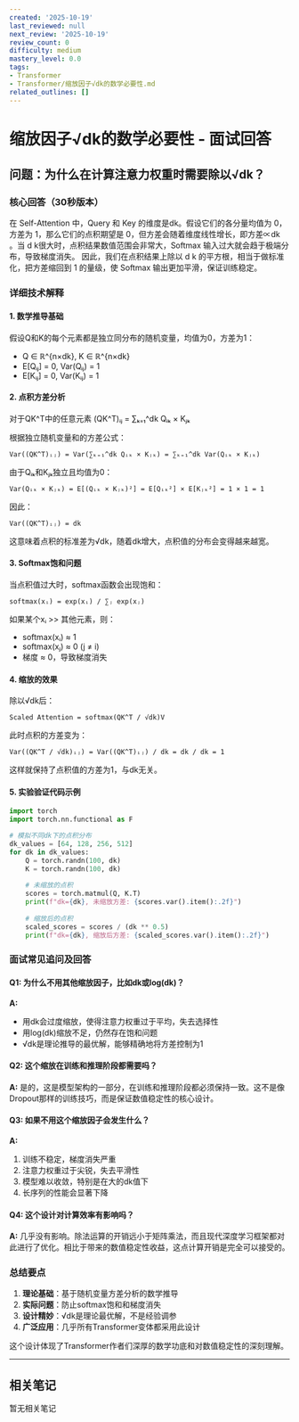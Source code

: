 ```yaml
---
created: '2025-10-19'
last_reviewed: null
next_review: '2025-10-19'
review_count: 0
difficulty: medium
mastery_level: 0.0
tags:
- Transformer
- Transformer/缩放因子√dk的数学必要性.md
related_outlines: []
---
```

# 缩放因子√dk的数学必要性 - 面试回答

## 问题：为什么在计算注意力权重时需要除以√dk？

### 核心回答（30秒版本）
在 Self-Attention 中，Query 和 Key 的维度是dk。假设它们的各分量均值为 0，方差为 1，那么它们的点积期望是 0，但方差会随着维度线性增长，即方差∝dk 。当 d k很大时，点积结果数值范围会非常大，Softmax 输入过大就会趋于极端分布，导致梯度消失。
因此，我们在点积结果上除以 d k 的平方根，相当于做标准化，把方差缩回到 1 的量级，使 Softmax 输出更加平滑，保证训练稳定。

### 详细技术解释

#### 1. 数学推导基础
假设Q和K的每个元素都是独立同分布的随机变量，均值为0，方差为1：
- Q ∈ ℝ^{n×dk}, K ∈ ℝ^{n×dk}
- E[Qᵢⱼ] = 0, Var(Qᵢⱼ) = 1
- E[Kᵢⱼ] = 0, Var(Kᵢⱼ) = 1

#### 2. 点积方差分析
对于QK^T中的任意元素 (QK^T)ᵢⱼ = ∑ₖ₌₁^dk Qᵢₖ × Kⱼₖ

根据独立随机变量和的方差公式：
```
Var((QK^T)ᵢⱼ) = Var(∑ₖ₌₁^dk Qᵢₖ × Kⱼₖ) = ∑ₖ₌₁^dk Var(Qᵢₖ × Kⱼₖ)
```

由于Qᵢₖ和Kⱼₖ独立且均值为0：
```
Var(Qᵢₖ × Kⱼₖ) = E[(Qᵢₖ × Kⱼₖ)²] = E[Qᵢₖ²] × E[Kⱼₖ²] = 1 × 1 = 1
```

因此：
```
Var((QK^T)ᵢⱼ) = dk
```

这意味着点积的标准差为√dk，随着dk增大，点积值的分布会变得越来越宽。

#### 3. Softmax饱和问题
当点积值过大时，softmax函数会出现饱和：
```
softmax(xᵢ) = exp(xᵢ) / ∑ⱼ exp(xⱼ)
```

如果某个xᵢ >> 其他元素，则：
- softmax(xᵢ) ≈ 1
- softmax(xⱼ) ≈ 0 (j ≠ i)
- 梯度 ≈ 0，导致梯度消失

#### 4. 缩放的效果
除以√dk后：
```
Scaled Attention = softmax(QK^T / √dk)V
```

此时点积的方差变为：
```
Var((QK^T / √dk)ᵢⱼ) = Var((QK^T)ᵢⱼ) / dk = dk / dk = 1
```

这样就保持了点积值的方差为1，与dk无关。

#### 5. 实验验证代码示例
```python
import torch
import torch.nn.functional as F

# 模拟不同dk下的点积分布
dk_values = [64, 128, 256, 512]
for dk in dk_values:
    Q = torch.randn(100, dk)
    K = torch.randn(100, dk)
    
    # 未缩放的点积
    scores = torch.matmul(Q, K.T)
    print(f"dk={dk}, 未缩放方差: {scores.var().item():.2f}")
    
    # 缩放后的点积
    scaled_scores = scores / (dk ** 0.5)
    print(f"dk={dk}, 缩放后方差: {scaled_scores.var().item():.2f}")
```

### 面试常见追问及回答

#### Q1: 为什么不用其他缩放因子，比如dk或log(dk)？
**A:** 
- 用dk会过度缩放，使得注意力权重过于平均，失去选择性
- 用log(dk)缩放不足，仍然存在饱和问题
- √dk是理论推导的最优解，能够精确地将方差控制为1

#### Q2: 这个缩放在训练和推理阶段都需要吗？
**A:** 是的，这是模型架构的一部分，在训练和推理阶段都必须保持一致。这不是像Dropout那样的训练技巧，而是保证数值稳定性的核心设计。

#### Q3: 如果不用这个缩放因子会发生什么？
**A:** 
1. 训练不稳定，梯度消失严重
2. 注意力权重过于尖锐，失去平滑性
3. 模型难以收敛，特别是在大的dk值下
4. 长序列的性能会显著下降

#### Q4: 这个设计对计算效率有影响吗？
**A:** 几乎没有影响。除法运算的开销远小于矩阵乘法，而且现代深度学习框架都对此进行了优化。相比于带来的数值稳定性收益，这点计算开销是完全可以接受的。

### 总结要点
1. **理论基础**：基于随机变量方差分析的数学推导
2. **实际问题**：防止softmax饱和和梯度消失
3. **设计精妙**：√dk是理论最优解，不是经验调参
4. **广泛应用**：几乎所有Transformer变体都采用此设计

这个设计体现了Transformer作者们深厚的数学功底和对数值稳定性的深刻理解。

---

## 相关笔记
<!-- 自动生成 -->

暂无相关笔记

